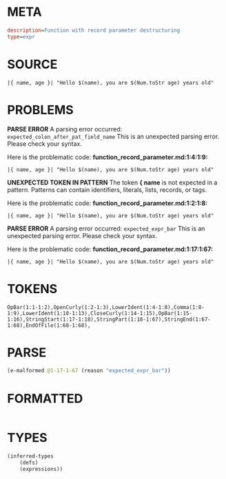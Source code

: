 # META
~~~ini
description=Function with record parameter destructuring
type=expr
~~~
# SOURCE
~~~roc
|{ name, age }| "Hello $(name), you are $(Num.toStr age) years old"
~~~
# PROBLEMS
**PARSE ERROR**
A parsing error occurred: `expected_colon_after_pat_field_name`
This is an unexpected parsing error. Please check your syntax.

Here is the problematic code:
**function_record_parameter.md:1:4:1:9:**
```roc
|{ name, age }| "Hello $(name), you are $(Num.toStr age) years old"
```


**UNEXPECTED TOKEN IN PATTERN**
The token **{ name** is not expected in a pattern.
Patterns can contain identifiers, literals, lists, records, or tags.

Here is the problematic code:
**function_record_parameter.md:1:2:1:8:**
```roc
|{ name, age }| "Hello $(name), you are $(Num.toStr age) years old"
```


**PARSE ERROR**
A parsing error occurred: `expected_expr_bar`
This is an unexpected parsing error. Please check your syntax.

Here is the problematic code:
**function_record_parameter.md:1:17:1:67:**
```roc
|{ name, age }| "Hello $(name), you are $(Num.toStr age) years old"
```


# TOKENS
~~~zig
OpBar(1:1-1:2),OpenCurly(1:2-1:3),LowerIdent(1:4-1:8),Comma(1:8-1:9),LowerIdent(1:10-1:13),CloseCurly(1:14-1:15),OpBar(1:15-1:16),StringStart(1:17-1:18),StringPart(1:18-1:67),StringEnd(1:67-1:68),EndOfFile(1:68-1:68),
~~~
# PARSE
~~~clojure
(e-malformed @1-17-1-67 (reason "expected_expr_bar"))
~~~
# FORMATTED
~~~roc

~~~
# TYPES
~~~clojure
(inferred-types
	(defs)
	(expressions))
~~~